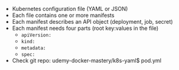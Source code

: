 
- Kubernetes configuration file (YAML or JSON)
- Each file contains one or more manifests
- Each manifest describes an API object (deployment, job, secret)
- Each manifest needs four parts (root key:values in the file)
	- `apiVersion:`
	- `kind:`
	- `metadata:`
	- `spec:`
- Check git repo: udemy-docker-mastery/k8s-yaml$ pod.yml